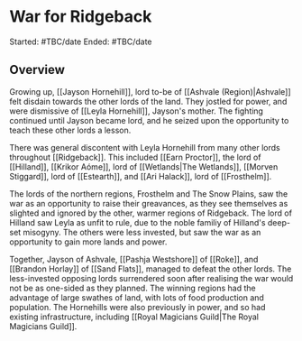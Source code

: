 # War for Ridgeback

Started: #TBC/date
Ended: #TBC/date 

## Overview
Growing up, [[Jayson Hornehill]], lord to-be of [[Ashvale (Region)|Ashvale]] felt disdain towards the other lords of the land. They jostled for power, and were dismissive of [[Leyla Hornehill]], Jayson's mother. The fighting continued until Jayson became lord, and he seized upon the opportunity to teach these other lords a lesson.

There was general discontent with Leyla Hornehill from many other lords throughout [[Ridgeback]]. This included [[Earn Proctor]], the lord of [[Hilland]], [[Krikor Aóme]], lord of [[Wetlands|The Wetlands]], [[Morven Stiggard]], lord of [[Estearth]], and [[Ari Halack]], lord of [[Frosthelm]].
			
The lords of the northern regions, Frosthelm and The Snow Plains, saw the war as an opportunity to raise their greavances, as they see themselves as slighted and ignored by the other, warmer regions of Ridgeback. The lord of Hilland saw Leyla as unfit to rule, due to the noble familiy of Hilland's deep-set misogyny. The others were less invested, but saw the war as an opportunity to gain more lands and power.

Together, Jayson of Ashvale, [[Pashja Westshore]] of [[Roke]], and [[Brandon Horlay]] of [[Sand Flats]], managed to defeat the other lords. The less-invested opposing lords surrendered soon after realising the war would not be as one-sided as they planned. The winning regions had the advantage of large swathes of land, with lots of food production and population. The Hornehills were also previously in power, and so had existing infrastructure, including [[Royal Magicians Guild|The Royal Magicians Guild]].